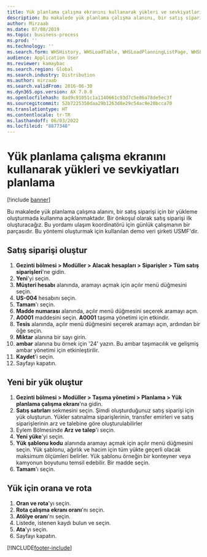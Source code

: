```yaml
---
title: Yük planlama çalışma ekranını kullanarak yükleri ve sevkiyatları planlama
description: Bu makalede yük planlama çalışma alanını, bir satış siparişi için bir yükleme oluşturmada kullanma açıklanmaktadır.
author: Mirzaab
ms.date: 07/08/2019
ms.topic: business-process
ms.prod: ''
ms.technology: ''
ms.search.form: WHSHistory, WHSLoadTable, WHSLoadPlanningListPage, WHSLoadPlanningWorkbench
audience: Application User
ms.reviewer: kamaybac
ms.search.region: Global
ms.search.industry: Distribution
ms.author: mirzaab
ms.search.validFrom: 2016-06-30
ms.dyn365.ops.version: AX 7.0.0
ms.openlocfilehash: 8ad9c91051c1a1140661c93d7c5e86a78de5ec3f
ms.sourcegitcommit: 52b7225350daa29b1263d8e29c54ac9e20bcca70
ms.translationtype: HT
ms.contentlocale: tr-TR
ms.lasthandoff: 06/03/2022
ms.locfileid: "8877348"
---
```

# <a name="plan-loads-and-shipments-using-the-load-planning-workbench"></a>Yük planlama çalışma ekranını kullanarak yükleri ve sevkiyatları planlama

[!include [banner](../../includes/banner.md)]

Bu makalede yük planlama çalışma alanını, bir satış siparişi için bir yükleme oluşturmada kullanma açıklanmaktadır. Bir önkoşul olarak satış siparişi ilk oluşturacağız. Bu yordamı ulaşım koordinatörü için günlük çalışmanın bir parçasıdır. Bu yöntemi oluşturmak için kullanılan demo veri şirketi USMF'dir.


## <a name="create-a-sales-order"></a>Satış siparişi oluştur
1. **Gezinti bölmesi > Modüller > Alacak hesapları > Siparişler > Tüm satış siparişleri**'ne gidin.
2. **Yeni**'yi seçin.
3. **Müşteri hesabı** alanında, aramayı açmak için açılır menü düğmesini seçin.
4. **US-004** hesabını seçin.
5. **Tamam**'ı seçin.
6. **Madde numarası** alanında, açılır menü düğmesini seçerek aramayı açın.
7. **A0001** maddesini seçin. **A0001** taşıma yönetimi için etkindir.  
8. **Tesis** alanında, açılır menü düğmesini seçerek aramayı açın, ardından bir öğe seçin.
9. **Miktar** alanına bir sayı girin.
10. **ambar** alanına bu örnek için '24' yazın. Bu ambar taşımacılık ve gelişmiş ambar yönetimi için etkinleştirilir.  
11. **Kaydet**'i seçin.
12. Sayfayı kapatın.

## <a name="create-a-new-load"></a>Yeni bir yük oluştur
1. **Gezinti bölmesi > Modüller > Taşıma yönetimi > Planlama > Yük planlama çalışma ekranı**'na gidin.
2. **Satış satırları** sekmesini seçin. Şimdi oluşturduğunuz satış siparişi için yük oluşturun. Yükler satınalma siparişlerinin, transfer emirleri ve satış siparişlerinin arz ve talebine göre oluşturulabilirler  
3. Eylem Bölmesinde **Arz ve talep**'i seçin.
4. **Yeni yüke**'yi seçin.
5. **Yük şablonu kodu** alanında aramayı açmak için açılır menü düğmesini seçin. Yük şablonu, ağırlık ve hacim için tüm yükte geçerli olacak maksimum ölçümleri belirler. Yük şablonu örneğin bir konteyner veya kamyonun boyutunu temsil edebilir. Bir madde seçin.
6. **Tamam**'ı seçin.

## <a name="rate-and-route-the-load"></a>Yük için orana ve rota
1. **Oran ve rota**'yı seçin.
2. **Rota çalışma ekranı oranı**'nı seçin.
3. **Atölye oranı**'nı seçin.
4. Listede, istenen kaydı bulun ve seçin.
5. **Ata**'yı seçin.
6. Sayfayı kapatın.



[!INCLUDE[footer-include](../../../includes/footer-banner.md)]